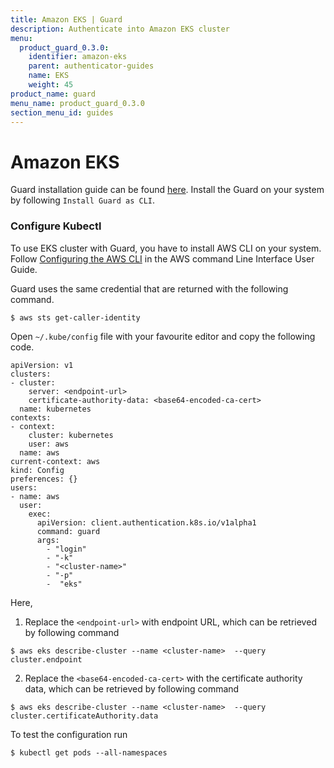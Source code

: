 ```yaml
---
title: Amazon EKS | Guard
description: Authenticate into Amazon EKS cluster
menu:
  product_guard_0.3.0:
    identifier: amazon-eks
    parent: authenticator-guides
    name: EKS
    weight: 45
product_name: guard
menu_name: product_guard_0.3.0
section_menu_id: guides
---
```


# Amazon EKS

Guard installation guide can be found [here](/products/guard/0.3.0/setup/install). Install the Guard on your system by following `Install Guard as CLI`.

### Configure Kubectl

To use EKS cluster with Guard, you have to install AWS CLI on your system. Follow [Configuring the AWS CLI](https://docs.aws.amazon.com/cli/latest/userguide/cli-chap-getting-started.html) in the AWS command Line Interface User Guide.

Guard uses the same credential that are returned with the following command.

```console
$ aws sts get-caller-identity
```

Open `~/.kube/config` file with your favourite editor and copy the following code.

```console
apiVersion: v1
clusters:
- cluster:
    server: <endpoint-url>
    certificate-authority-data: <base64-encoded-ca-cert>
  name: kubernetes
contexts:
- context:
    cluster: kubernetes
    user: aws
  name: aws
current-context: aws
kind: Config
preferences: {}
users:
- name: aws
  user:
    exec:
      apiVersion: client.authentication.k8s.io/v1alpha1
      command: guard
      args:
        - "login"
        - "-k"
        - "<cluster-name>"
        - "-p"
        -  "eks"
```

Here,
1. Replace the `<endpoint-url>` with endpoint URL, which can be retrieved by following command
```console
$ aws eks describe-cluster --name <cluster-name>  --query cluster.endpoint
```

2. Replace the `<base64-encoded-ca-cert>` with the certificate authority data, which can be retrieved by following command
```console
$ aws eks describe-cluster --name <cluster-name>  --query cluster.certificateAuthority.data
```

To test the configuration run
```console
$ kubectl get pods --all-namespaces
```